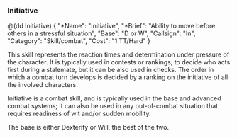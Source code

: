 ### Initiative

@(dd Initiative)
{ 
  "*Name": "Initiative",
  "*Brief": "Ability to move before others in a stressful situation",
  "Base": "D or W",
  "Callsign": "In",
  "Category": "Skill/combat",
  "Cost": "1 TT/Hard"
}

This skill represents the reaction times and determination under pressure of
the character. It is typically used in contests or rankings, to decide who
acts first during a stalemate, but it can be also used in checks. The order
in which a combat turn develops is decided by a ranking on the initiative
of all the involved characters.

Initiative is a combat skill, and is typically used in the base and 
advanced combat systems; it can also be used in any out-of-combat
situation that requires readiness of wit and/or sudden mobility.

The base is either Dexterity or Will, the best of the two.

